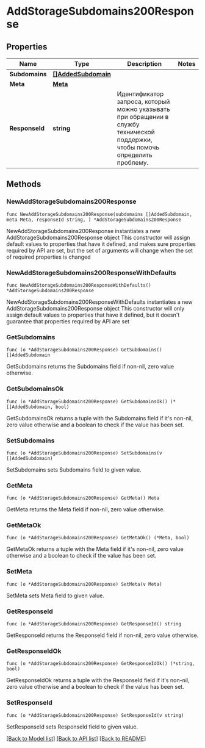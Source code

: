 # AddStorageSubdomains200Response

## Properties

Name | Type | Description | Notes
------------ | ------------- | ------------- | -------------
**Subdomains** | [**[]AddedSubdomain**](AddedSubdomain.md) |  | 
**Meta** | [**Meta**](Meta.md) |  | 
**ResponseId** | **string** | Идентификатор запроса, который можно указывать при обращении в службу технической поддержки, чтобы помочь определить проблему. | 

## Methods

### NewAddStorageSubdomains200Response

`func NewAddStorageSubdomains200Response(subdomains []AddedSubdomain, meta Meta, responseId string, ) *AddStorageSubdomains200Response`

NewAddStorageSubdomains200Response instantiates a new AddStorageSubdomains200Response object
This constructor will assign default values to properties that have it defined,
and makes sure properties required by API are set, but the set of arguments
will change when the set of required properties is changed

### NewAddStorageSubdomains200ResponseWithDefaults

`func NewAddStorageSubdomains200ResponseWithDefaults() *AddStorageSubdomains200Response`

NewAddStorageSubdomains200ResponseWithDefaults instantiates a new AddStorageSubdomains200Response object
This constructor will only assign default values to properties that have it defined,
but it doesn't guarantee that properties required by API are set

### GetSubdomains

`func (o *AddStorageSubdomains200Response) GetSubdomains() []AddedSubdomain`

GetSubdomains returns the Subdomains field if non-nil, zero value otherwise.

### GetSubdomainsOk

`func (o *AddStorageSubdomains200Response) GetSubdomainsOk() (*[]AddedSubdomain, bool)`

GetSubdomainsOk returns a tuple with the Subdomains field if it's non-nil, zero value otherwise
and a boolean to check if the value has been set.

### SetSubdomains

`func (o *AddStorageSubdomains200Response) SetSubdomains(v []AddedSubdomain)`

SetSubdomains sets Subdomains field to given value.


### GetMeta

`func (o *AddStorageSubdomains200Response) GetMeta() Meta`

GetMeta returns the Meta field if non-nil, zero value otherwise.

### GetMetaOk

`func (o *AddStorageSubdomains200Response) GetMetaOk() (*Meta, bool)`

GetMetaOk returns a tuple with the Meta field if it's non-nil, zero value otherwise
and a boolean to check if the value has been set.

### SetMeta

`func (o *AddStorageSubdomains200Response) SetMeta(v Meta)`

SetMeta sets Meta field to given value.


### GetResponseId

`func (o *AddStorageSubdomains200Response) GetResponseId() string`

GetResponseId returns the ResponseId field if non-nil, zero value otherwise.

### GetResponseIdOk

`func (o *AddStorageSubdomains200Response) GetResponseIdOk() (*string, bool)`

GetResponseIdOk returns a tuple with the ResponseId field if it's non-nil, zero value otherwise
and a boolean to check if the value has been set.

### SetResponseId

`func (o *AddStorageSubdomains200Response) SetResponseId(v string)`

SetResponseId sets ResponseId field to given value.



[[Back to Model list]](../README.md#documentation-for-models) [[Back to API list]](../README.md#documentation-for-api-endpoints) [[Back to README]](../README.md)


